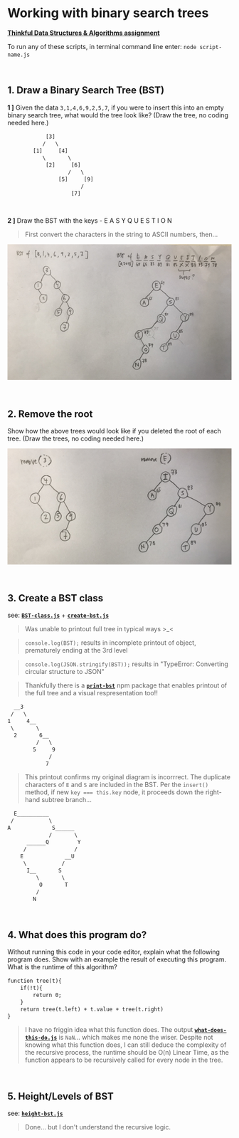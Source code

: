 # Working with binary search trees

**[Thinkful Data Structures & Algorithms assignment](https://courses.thinkful.com/dsa-v1/checkpoint/8#assignment)**

To run any of these scripts, in terminal command line enter: `node script-name.js`



<br />

## 1. Draw a Binary Search Tree (BST)

**1 ]** Given the data `3,1,4,6,9,2,5,7`, if you were to insert this into an empty binary search tree, what would the tree look like? (Draw the tree, no coding needed here.)
```
            [3]                              
           /   \                
        [1]     [4]                 
           \       \                   
            [2]     [6]   
                   /   \                
                [5]     [9]
                       /              
                    [7]
```

<br />

**2 ]** Draw the BST with the keys - E A S Y Q U E S T I O N

> First convert the characters in the string to ASCII numbers, then...

![bst](./draw-bst.jpg)




<br />

## 2. Remove the root

Show how the above trees would look like if you deleted the root of each tree. (Draw the trees, no coding needed here.)

![bst](./draw-bst-remove.jpg)




<br />

## 3. Create a BST class

see: **[`BST-class.js`](https://github.com/artificialarea/DSA-BST/blob/main/BST-class.js)** + **[`create-bst.js`](https://github.com/artificialarea/DSA-BST/blob/main/create-bst.js)**

> Was unable to printout full tree in typical ways >_< 

> `console.log(BST);` results in incomplete printout of object, prematurely ending at the 3rd level

> `console.log(JSON.stringify(BST));` results in "TypeError: Converting circular structure to JSON" 

> Thankfully there is a **[`print-bst`](https://www.npmjs.com/package/print-bst)** npm package that enables printout of the full tree and a visual respresentation too!!

```
  __3          
 /   \         
1     4__      
 \       \     
  2       6__  
         /   \ 
        5     9
             / 
            7  
```

> This printout confirms my original diagram is incorrrect. The duplicate characters of `E` and `S` are included in the BST. Per the `insert()` method, if new `key === this.key` node, it proceeds down the right-hand subtree branch...
```
  E__________          
 /           \         
A             S______  
             /       \ 
      ______Q         Y
     /               / 
    E             __U  
     \           /     
      I__       S      
         \       \     
          O       T    
         /             
        N        
```

<br />

## 4. What does this program do?

Without running this code in your code editor, explain what the following program does. Show with an example the result of executing this program. What is the runtime of this algorithm?

```
function tree(t){
    if(!t){
        return 0;
    }
    return tree(t.left) + t.value + tree(t.right)
}
```

> I have no friggin idea what this function does. 
> The output **[`what-does-this-do.js`](https://github.com/artificialarea/DSA-BST/blob/main/what-does-this-do.js)** is `NaN`... which makes me none the wiser.
> Despite not knowing what this function does, I can still deduce the complexity of the recursive process, the runtime should be O(n) Linear Time, as the function appears to be recursively called for every node in the tree.



<br />

## 5. Height/Levels of BST

see: **[`height-bst.js`](https://github.com/artificialarea/DSA-BST/blob/main/height-class.js)**

> Done... but I don't understand the recursive logic.